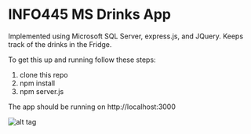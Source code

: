 # INFO445 MS Drinks App
Implemented using Microsoft SQL Server, express.js, and JQuery. Keeps track of the drinks in the Fridge.

To get this up and running follow these steps:

1. clone this repo
2. npm install
3. npm  server.js

The app should be running on http://localhost:3000

![alt tag](https://github.com/arnavd96/MS_DrinksApp/blob/master/Screenshot.JPG)

